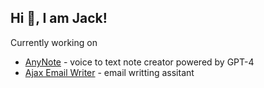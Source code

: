 ## Hi 👋, I am Jack! 

Currently working on
- [AnyNote](https://developer.apple.com/tutorials/app-dev-training/getting-started-with-scrumdinger) - voice to text note creator powered by GPT-4
- [Ajax Email Writer](https://ajaxemail.xyz) - email writting assitant


<!--
**Jack-R-Long/Jack-R-Long** is a ✨ _special_ ✨ repository because its `README.md` (this file) appears on your GitHub profile.

Here are some ideas to get you started:

- 🔭 I’m currently working on ...
- 🌱 I’m currently learning ...
- 👯 I’m looking to collaborate on ...
- 🤔 I’m looking for help with ...
- 💬 Ask me about ...
- 📫 How to reach me: ...
- 😄 Pronouns: ...
- ⚡ Fun fact: ...
-->
